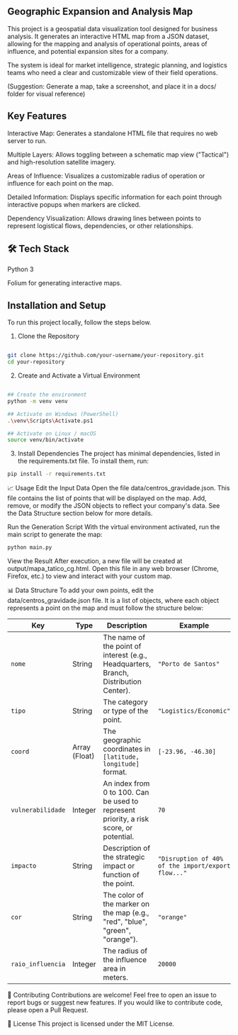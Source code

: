 ## Geographic Expansion and Analysis Map
This project is a geospatial data visualization tool designed for business analysis. It generates an interactive HTML map from a JSON dataset, allowing for the mapping and analysis of operational points, areas of influence, and potential expansion sites for a company.

The system is ideal for market intelligence, strategic planning, and logistics teams who need a clear and customizable view of their field operations.

(Suggestion: Generate a map, take a screenshot, and place it in a docs/ folder for visual reference)

## Key Features
Interactive Map: Generates a standalone HTML file that requires no web server to run.

Multiple Layers: Allows toggling between a schematic map view ("Tactical") and high-resolution satellite imagery.

Areas of Influence: Visualizes a customizable radius of operation or influence for each point on the map.

Detailed Information: Displays specific information for each point through interactive popups when markers are clicked.

Dependency Visualization: Allows drawing lines between points to represent logistical flows, dependencies, or other relationships.

## 🛠️ Tech Stack
Python 3

Folium for generating interactive maps.

## Installation and Setup
To run this project locally, follow the steps below.

1. Clone the Repository

```Bash

git clone https://github.com/your-username/your-repository.git
cd your-repository
```
2. Create and Activate a Virtual Environment

```Bash

## Create the environment
python -m venv venv

## Activate on Windows (PowerShell)
.\venv\Scripts\Activate.ps1

## Activate on Linux / macOS
source venv/bin/activate
```

3. Install Dependencies
The project has minimal dependencies, listed in the requirements.txt file. To install them, run:

```Bash
pip install -r requirements.txt
```

📈 Usage
Edit the Input Data
Open the file data/centros_gravidade.json. This file contains the list of points that will be displayed on the map. Add, remove, or modify the JSON objects to reflect your company's data. See the Data Structure section below for more details.

Run the Generation Script
With the virtual environment activated, run the main script to generate the map:

```Bash
python main.py
```

View the Result
After execution, a new file will be created at output/mapa_tatico_cg.html. Open this file in any web browser (Chrome, Firefox, etc.) to view and interact with your custom map.

📊 Data Structure
To add your own points, edit the data/centros_gravidade.json file. It is a list of objects, where each object represents a point on the map and must follow the structure below:

| Key                | Type           | Description                                                                      | Example                                   |
| -------------------- | -------------- | ------------------------------------------------------------------------------ | ----------------------------------------- |
| `nome`               | String         | The name of the point of interest (e.g., Headquarters, Branch, Distribution Center).        | `"Porto de Santos"`                       |
| `tipo`               | String         | The category or type of the point.                                              | `"Logistics/Economic"`                   |
| `coord`              | Array (Float)  | The geographic coordinates in `[latitude, longitude]` format.          | `[-23.96, -46.30]`                        |
| `vulnerabilidade`    | Integer        | An index from 0 to 100. Can be used to represent priority, a risk score, or potential. | `70`                                    |
| `impacto`            | String         | Description of the strategic impact or function of the point.                   | `"Disruption of 40% of the import/export flow..."`      |
| `cor`                | String         | The color of the marker on the map (e.g., "red", "blue", "green", "orange").   | `"orange"`                                |
| `raio_influencia`    | Integer        | The radius of the influence area in meters.                                    | `20000`                                   |

🤝 Contributing
Contributions are welcome! Feel free to open an issue to report bugs or suggest new features. If you would like to contribute code, please open a Pull Request.

📄 License
This project is licensed under the MIT License.

